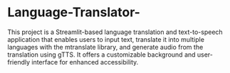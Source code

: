 # Language-Translator-
This project is a Streamlit-based language translation and text-to-speech application that enables users to input text, translate it into multiple languages with the mtranslate library, and generate audio from the translation using gTTS. It offers a customizable background and user-friendly interface for enhanced accessibility.
